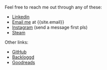 Feel free to reach me out through any of these:

- [Linkedin]({{site.linkedin_url}})
- [Email me](mailto:{{site.email}}) at {{site.email}}
- [Instagram]({{site.instagram_url}}) (send a message first pls)
- [Steam]({{site.steam_url}})

Other links:
- [GitHub]({{site.github_url}})
- [Backloggd]({{site.backloggd_url}})
- [Goodreads]({{site.goodreads_url}})